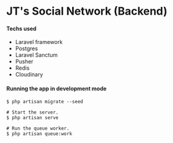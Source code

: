 # JT's Social Network (Backend)

#### Techs used
* Laravel framework
* Postgres
* Laravel Sanctum
* Pusher
* Redis
* Cloudinary

#### Running the app in development mode
```
$ php artisan migrate --seed

# Start the server.
$ php artisan serve

# Run the queue worker.
$ php artisan queue:work
```